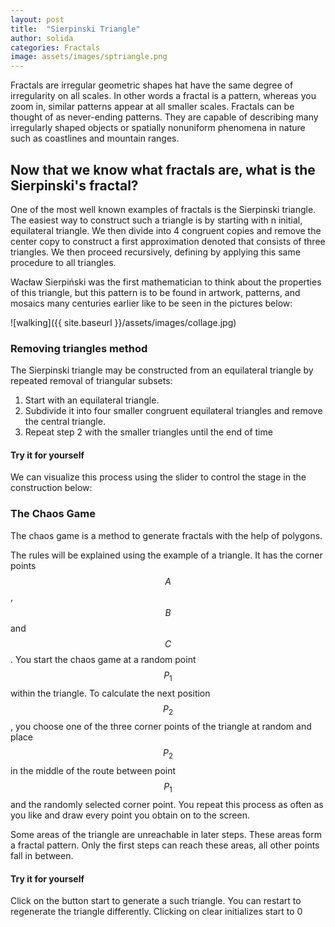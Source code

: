```yaml
---
layout: post
title:  "Sierpinski Triangle"
author: solida
categories: Fractals
image: assets/images/sptriangle.png
---
```

Fractals are irregular geometric shapes hat have the same degree of irregularity on all scales. 
In other words a fractal is a pattern, whereas you zoom in, similar patterns appear at all smaller scales. Fractals can be thought of as never-ending patterns.
They are capable of describing many irregularly shaped objects or spatially nonuniform phenomena in nature such as coastlines and mountain ranges.


## Now that we know what fractals are, what is the Sierpinski's fractal?
One of the most well known examples of fractals is the Sierpinski triangle. The easiest way to construct such a triangle is by starting with n initial, equilateral triangle. We then divide into 4 congruent copies and remove the center copy to construct a first approximation denoted that consists of three triangles. We then proceed recursively, defining by applying this same procedure to all triangles. 

Wacław Sierpiński was the first mathematician to think about the properties of this triangle, but this pattern is to be found in artwork, patterns, and mosaics many centuries earlier like to be seen in the pictures below:

![walking]({{ site.baseurl }}/assets/images/collage.jpg)

### Removing triangles method

The Sierpinski triangle may be constructed from an equilateral triangle by repeated removal of triangular subsets:
1. Start with an equilateral triangle.
2. Subdivide it into four smaller congruent equilateral triangles and remove the central triangle.
3. Repeat step 2 with the smaller triangles until the end of time


#### Try it for yourself
We can visualize this process using the slider to control the stage in the construction below:
<div id="observablehq-f40c7c08">
  <div class="observablehq-viewof-sierp_steps"></div>
  <div class="observablehq-sierp_approx"></div>
</div>
<script type="module">
  import {Runtime, Inspector} from "https://cdn.jsdelivr.net/npm/@observablehq/runtime@4/dist/runtime.js";
  import define from "https://api.observablehq.com/@864af2bf64442aa6/construction-of-the-serpinski-triangle.js?v=3";
  (new Runtime).module(define, name => {
    if (name === "viewof sierp_steps") return Inspector.into("#observablehq-f40c7c08 .observablehq-viewof-sierp_steps")();
    if (name === "sierp_approx") return Inspector.into("#observablehq-f40c7c08 .observablehq-sierp_approx")();
  });
</script>

### The Chaos Game

The chaos game is a method to generate fractals with the help of polygons.


The rules will be explained using the example of a triangle. It has the corner points $$A$$, $$B$$ and $$C$$. You start the chaos game at a random point $$P_1$$ within the triangle. To calculate the next position $$P_2$$, you choose one of the three corner points of the triangle at random and place $$P_2$$ in the middle of the route between point $$P_1$$ and the randomly selected corner point. 
You repeat this process as often as you like and draw every point you obtain on to the screen.

Some areas of the triangle are unreachable in later steps. 
These areas form a fractal pattern. Only the first steps can reach these areas, all other points fall in between.

#### Try it for yourself

Click on the button start to generate a such triangle.
You can restart to regenerate the triangle differently.
Clicking on clear initializes start to 0
<div id="observablehq-a077419d">
  <div class="observablehq-viewof-start"></div>
  <div class="observablehq-viewof-clear"></div>
  <div class="observablehq-canvas"></div>
</div>
<script type="module">
  import {Runtime, Inspector} from "https://cdn.jsdelivr.net/npm/@observablehq/runtime@4/dist/runtime.js";
  import define from "https://api.observablehq.com/@864af2bf64442aa6/construction-of-the-serpinski-triangle.js?v=3";
  (new Runtime).module(define, name => {
    if (name === "viewof start") return Inspector.into("#observablehq-a077419d .observablehq-viewof-start")();
    if (name === "viewof clear") return Inspector.into("#observablehq-a077419d .observablehq-viewof-clear")();
    if (name === "canvas") return Inspector.into("#observablehq-a077419d .observablehq-canvas")();
  });
</script>
